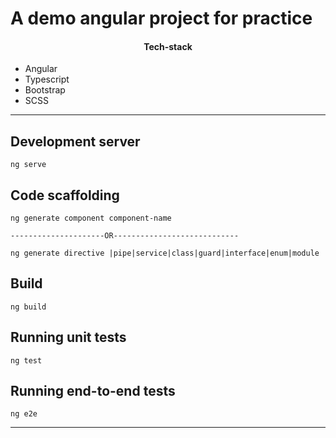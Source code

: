 # A demo angular project for practice

<h4 align="center">Tech-stack</h4>

- Angular
- Typescript
- Bootstrap
- SCSS

---

## Development server

```
ng serve
```

## Code scaffolding

```
ng generate component component-name

---------------------OR----------------------------

ng generate directive |pipe|service|class|guard|interface|enum|module
```

## Build

```
ng build
```

## Running unit tests

```
ng test
```

## Running end-to-end tests

```
ng e2e
```

---
